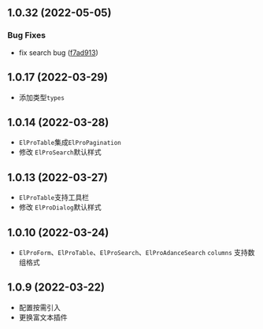 ## 1.0.32 (2022-05-05)

### Bug Fixes

- fix search bug ([f7ad913](https://github.com/fang-kang/vue-element-pro-components/commit/f7ad91362922767d723a355d63432b838a21c4fe))

## 1.0.17 (2022-03-29)

- 添加类型`types`

## 1.0.14 (2022-03-28)

- `ElProTable`集成`ElProPagination`
- 修改 `ElProSearch`默认样式

## 1.0.13 (2022-03-27)

- `ElProTable`支持工具栏
- 修改 `ElProDialog`默认样式

## 1.0.10 (2022-03-24)

- `ElProForm`、`ElProTable`、`ElProSearch`、`ElProAdanceSearch` `columns` 支持数组格式

## 1.0.9 (2022-03-22)

- 配置按需引入
- 更换富文本插件
